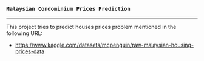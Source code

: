 ### `Malaysian Condominium Prices Prediction`
-------------

This project tries to predict houses prices problem mentioned in the following URL:
- https://www.kaggle.com/datasets/mcpenguin/raw-malaysian-housing-prices-data